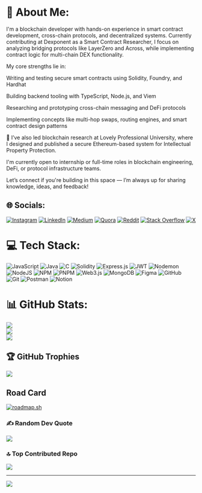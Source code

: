 # 💫 About Me:
I'm a blockchain developer with hands-on experience in smart contract development, cross-chain protocols, and decentralized systems. Currently contributing at Dexponent as a Smart Contract Researcher, I focus on analyzing bridging protocols like LayerZero and Across, while implementing contract logic for multi-chain DEX functionality.

My core strengths lie in:

Writing and testing secure smart contracts using Solidity, Foundry, and Hardhat

Building backend tooling with TypeScript, Node.js, and Viem

Researching and prototyping cross-chain messaging and DeFi protocols

Implementing concepts like multi-hop swaps, routing engines, and smart contract design patterns

🔬 I’ve also led blockchain research at Lovely Professional University, where I designed and published a secure Ethereum-based system for Intellectual Property Protection.

I'm currently open to internship or full-time roles in blockchain engineering, DeFi, or protocol infrastructure teams.

Let’s connect if you're building in this space — I’m always up for sharing knowledge, ideas, and feedback!


## 🌐 Socials:
[![Instagram](https://img.shields.io/badge/Instagram-%23E4405F.svg?logo=Instagram&logoColor=white)](https://instagram.com/shouryaaaaaa____) [![LinkedIn](https://img.shields.io/badge/LinkedIn-%230077B5.svg?logo=linkedin&logoColor=white)](https://linkedin.com/in/https://www.linkedin.com/in/shourya-sarkar-31370b24a/) [![Medium](https://img.shields.io/badge/Medium-12100E?logo=medium&logoColor=white)](https://medium.com/@https://medium.com/@shouryaOnChain) [![Quora](https://img.shields.io/badge/Quora-%23B92B27.svg?logo=Quora&logoColor=white)](https://quora.com/profile/https://www.quora.com/profile/Shourya-Sarkar-9) [![Reddit](https://img.shields.io/badge/Reddit-%23FF4500.svg?logo=Reddit&logoColor=white)](https://reddit.com/user/https://www.reddit.com/user/being_intuitive/) [![Stack Overflow](https://img.shields.io/badge/-Stackoverflow-FE7A16?logo=stack-overflow&logoColor=white)](https://stackoverflow.com/users/https://stackoverflow.com/users/24084585/shourya-sarkar?tab=profile) [![X](https://img.shields.io/badge/X-black.svg?logo=X&logoColor=white)](https://x.com/https://x.com/shourya_4) 

# 💻 Tech Stack:
![JavaScript](https://img.shields.io/badge/javascript-%23323330.svg?style=for-the-badge&logo=javascript&logoColor=%23F7DF1E) ![Java](https://img.shields.io/badge/java-%23ED8B00.svg?style=for-the-badge&logo=openjdk&logoColor=white) ![C](https://img.shields.io/badge/c-%2300599C.svg?style=for-the-badge&logo=c&logoColor=white) ![Solidity](https://img.shields.io/badge/Solidity-%23363636.svg?style=for-the-badge&logo=solidity&logoColor=white) ![Express.js](https://img.shields.io/badge/express.js-%23404d59.svg?style=for-the-badge&logo=express&logoColor=%2361DAFB) ![JWT](https://img.shields.io/badge/JWT-black?style=for-the-badge&logo=JSON%20web%20tokens) ![Nodemon](https://img.shields.io/badge/NODEMON-%23323330.svg?style=for-the-badge&logo=nodemon&logoColor=%BBDEAD) ![NodeJS](https://img.shields.io/badge/node.js-6DA55F?style=for-the-badge&logo=node.js&logoColor=white) ![NPM](https://img.shields.io/badge/NPM-%23CB3837.svg?style=for-the-badge&logo=npm&logoColor=white) ![PNPM](https://img.shields.io/badge/pnpm-%234a4a4a.svg?style=for-the-badge&logo=pnpm&logoColor=f69220) ![Web3.js](https://img.shields.io/badge/web3.js-F16822?style=for-the-badge&logo=web3.js&logoColor=white) ![MongoDB](https://img.shields.io/badge/MongoDB-%234ea94b.svg?style=for-the-badge&logo=mongodb&logoColor=white) ![Figma](https://img.shields.io/badge/figma-%23F24E1E.svg?style=for-the-badge&logo=figma&logoColor=white) ![GitHub](https://img.shields.io/badge/github-%23121011.svg?style=for-the-badge&logo=github&logoColor=white) ![Git](https://img.shields.io/badge/git-%23F05033.svg?style=for-the-badge&logo=git&logoColor=white) ![Postman](https://img.shields.io/badge/Postman-FF6C37?style=for-the-badge&logo=postman&logoColor=white) ![Notion](https://img.shields.io/badge/Notion-%23000000.svg?style=for-the-badge&logo=notion&logoColor=white)
# 📊 GitHub Stats:
![](https://github-readme-stats.vercel.app/api?username=Shourya4641&theme=dark&hide_border=true&include_all_commits=true&count_private=true)<br/>
![](https://github-readme-streak-stats.herokuapp.com/?user=Shourya4641&theme=dark&hide_border=true)<br/>
![](https://github-readme-stats.vercel.app/api/top-langs/?username=Shourya4641&theme=dark&hide_border=true&include_all_commits=true&count_private=true&layout=compact)

## 🏆 GitHub Trophies
![](https://github-profile-trophy.vercel.app/?username=Shourya4641&theme=radical&no-frame=false&no-bg=true&margin-w=4)

## Road Card
[![roadmap.sh](https://roadmap.sh/card/wide/6645cae6f4bbac65703ddfb7?variant=dark)](https://roadmap.sh)

### ✍️ Random Dev Quote
![](https://quotes-github-readme.vercel.app/api?type=vetical&theme=radical)

### 🔝 Top Contributed Repo
![](https://github-contributor-stats.vercel.app/api?username=Shourya4641&limit=5&theme=dark&combine_all_yearly_contributions=true)

---
[![](https://visitcount.itsvg.in/api?id=Shourya4641&icon=5&color=0)](https://visitcount.itsvg.in)

<!-- Proudly created with GPRM ( https://gprm.itsvg.in ) -->
